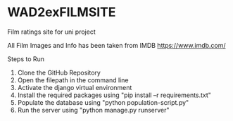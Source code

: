 # WAD2exFILMSITE
Film ratings site for uni project

All  Film Images and Info has been taken from IMDB https://www.imdb.com/

Steps to Run
1. Clone the GitHub Repository
2. Open the filepath in the command line
3. Activate the django virtual environment
4. Install the required packages using "pip install –r requirements.txt"
5. Populate the database using "python population-script.py"
6. Run the server using "python manage.py runserver"
